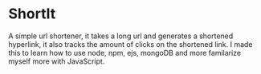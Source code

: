 # ShortIt

 A simple url shortener, it takes a long url and generates a shortened hyperlink, it also tracks the amount of clicks on the shortened link. I made this to learn how to use node, npm, ejs, mongoDB and more familarize myself more with JavaScript. 

